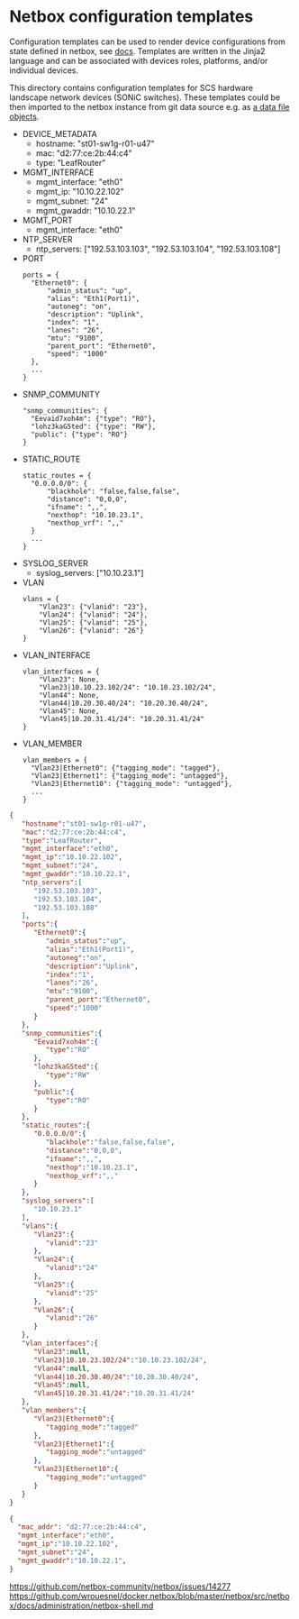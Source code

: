 # Netbox configuration templates

Configuration templates can be used to render device configurations from state defined in netbox, see [docs](https://netboxlabs.com/docs/netbox/en/stable/models/extras/configtemplate/).
Templates are written in the Jinja2 language and can be associated with devices roles, platforms, and/or individual devices.

This directory contains configuration templates for SCS hardware landscape network devices (SONiC switches).
These templates could be then imported to the netbox instance from git data source e.g. as [a data file objects](https://netboxlabs.com/docs/netbox/en/stable/models/core/datafile/).

* DEVICE_METADATA
  * hostname: "st01-sw1g-r01-u47"
  * mac: "d2:77:ce:2b:44:c4"
  * type: "LeafRouter"
* MGMT_INTERFACE
  * mgmt_interface: "eth0"
  * mgmt_ip: "10.10.22.102"
  * mgmt_subnet: "24"
  * mgmt_gwaddr: "10.10.22.1"
* MGMT_PORT
  * mgmt_interface: "eth0"
* NTP_SERVER
  * ntp_servers: ["192.53.103.103", "192.53.103.104", "192.53.103.108"]
* PORT
  ```
  ports = {
    "Ethernet0": {
        "admin_status": "up",
        "alias": "Eth1(Port1)",
        "autoneg": "on",
        "description": "Uplink",
        "index": "1",
        "lanes": "26",
        "mtu": "9100",
        "parent_port": "Ethernet0",
        "speed": "1000"
    },
    ...
  }
  ```
* SNMP_COMMUNITY
  ```
  "snmp_communities": {
    "Eevaid7xoh4m": {"type": "RO"},
    "lohz3kaG5ted": {"type": "RW"},
    "public": {"type": "RO"}
  }
  ```
* STATIC_ROUTE
  ```
  static_routes = {
    "0.0.0.0/0": {
        "blackhole": "false,false,false",
        "distance": "0,0,0",
        "ifname": ",,",
        "nexthop": "10.10.23.1",
        "nexthop_vrf": ",,"
    }
    ...
  }
  ```
* SYSLOG_SERVER
  * syslog_servers: ["10.10.23.1"]
* VLAN
  ```
  vlans = {
      "Vlan23": {"vlanid": "23"},
      "Vlan24": {"vlanid": "24"},
      "Vlan25": {"vlanid": "25"},
      "Vlan26": {"vlanid": "26"}
  }
  ```
* VLAN_INTERFACE
  ```
  vlan_interfaces = {
      "Vlan23": None,
      "Vlan23|10.10.23.102/24": "10.10.23.102/24",
      "Vlan44": None,
      "Vlan44|10.20.30.40/24": "10.20.30.40/24",
      "Vlan45": None,
      "Vlan45|10.20.31.41/24": "10.20.31.41/24"
  }
  ```
* VLAN_MEMBER
  ```
  vlan_members = {
    "Vlan23|Ethernet0": {"tagging_mode": "tagged"},
    "Vlan23|Ethernet1": {"tagging_mode": "untagged"},
    "Vlan23|Ethernet10": {"tagging_mode": "untagged"},
    ...
  }
  ```

```json
{
   "hostname":"st01-sw1g-r01-u47",
   "mac":"d2:77:ce:2b:44:c4",
   "type":"LeafRouter",
   "mgmt_interface":"eth0",
   "mgmt_ip":"10.10.22.102",
   "mgmt_subnet":"24",
   "mgmt_gwaddr":"10.10.22.1",
   "ntp_servers":[
      "192.53.103.103",
      "192.53.103.104",
      "192.53.103.108"
   ],
   "ports":{
      "Ethernet0":{
         "admin_status":"up",
         "alias":"Eth1(Port1)",
         "autoneg":"on",
         "description":"Uplink",
         "index":"1",
         "lanes":"26",
         "mtu":"9100",
         "parent_port":"Ethernet0",
         "speed":"1000"
      }
   },
   "snmp_communities":{
      "Eevaid7xoh4m":{
         "type":"RO"
      },
      "lohz3kaG5ted":{
         "type":"RW"
      },
      "public":{
         "type":"RO"
      }
   },
   "static_routes":{
      "0.0.0.0/0":{
         "blackhole":"false,false,false",
         "distance":"0,0,0",
         "ifname":",,",
         "nexthop":"10.10.23.1",
         "nexthop_vrf":",,"
      }
   },
   "syslog_servers":[
      "10.10.23.1"
   ],
   "vlans":{
      "Vlan23":{
         "vlanid":"23"
      },
      "Vlan24":{
         "vlanid":"24"
      },
      "Vlan25":{
         "vlanid":"25"
      },
      "Vlan26":{
         "vlanid":"26"
      }
   },
   "vlan_interfaces":{
      "Vlan23":null,
      "Vlan23|10.10.23.102/24":"10.10.23.102/24",
      "Vlan44":null,
      "Vlan44|10.20.30.40/24":"10.20.30.40/24",
      "Vlan45":null,
      "Vlan45|10.20.31.41/24":"10.20.31.41/24"
   },
   "vlan_members":{
      "Vlan23|Ethernet0":{
         "tagging_mode":"tagged"
      },
      "Vlan23|Ethernet1":{
         "tagging_mode":"untagged"
      },
      "Vlan23|Ethernet10":{
         "tagging_mode":"untagged"
      }
   }
}
```

```json
{
  "mac_addr": "d2:77:ce:2b:44:c4",
  "mgmt_interface":"eth0",
  "mgmt_ip":"10.10.22.102",
  "mgmt_subnet":"24",
  "mgmt_gwaddr":"10.10.22.1",
}

```
https://github.com/netbox-community/netbox/issues/14277
https://github.com/wrouesnel/docker.netbox/blob/master/netbox/src/netbox/docs/administration/netbox-shell.md

